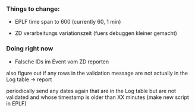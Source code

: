### Things to change:

- EPLF time span to 600 (currently 60, 1 min)

- ZD verarbeitungs variationszeit (fuers debuggen kleiner gemacht)






### Doing right now

- Falsche IDs im Event vom ZD reporten



also figure out if any rows in the validation message are not actually in the Log table -> report

periodically send any dates again that are in the Log table but are not validated and whose timestamp is older than XX minutes (make new script in EPLF)